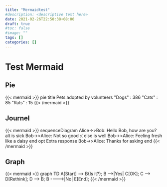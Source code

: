 ```yaml
---
title: "Mermaidtest"
#description: <descriptive text here>
date: 2021-02-26T22:50:38+08:00
draft: true
#toc: false
#image: ""
tags: []
categories: []
---
```


# Test Mermaid
## Pie
{{< mermaid >}}
    pie title Pets adopted by volunteers
    "Dogs" : 386
    "Cats" : 85
    "Rats" : 15
{{< /mermaid >}}

## Journel
{{< mermaid >}}
sequenceDiagram
    Alice->>Bob: Hello Bob, how are you?
    alt is sick
        Bob->>Alice: Not so good :(
    else is well
        Bob->>Alice: Feeling fresh like a daisy
    end
    opt Extra response
        Bob->>Alice: Thanks for asking
    end
{{< /mermaid >}}

## Graph
{{< mermaid >}}
    graph TD
    A[Start] --> B{Is it?};
    B -->|Yes| C[OK];
    C --> D[Rethink];
    D --> B;
    B ---->|No| E[End];
{{< /mermaid >}}
